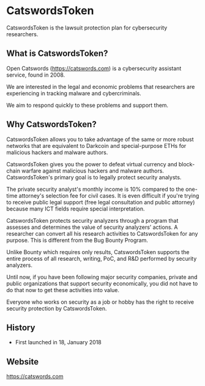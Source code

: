 # CatswordsToken
CatswordsToken is the lawsuit protection plan for cybersecurity researchers.

## What is CatswordsToken?
Open Catswords (https://catswords.com) is a cybersecurity assistant service, found in 2008.

We are interested in the legal and economic problems that researchers are experiencing in tracking malware and cybercriminals.

We aim to respond quickly to these problems and support them.

## Why CatswordsToken?
CatswordsToken allows you to take advantage of the same or more robust networks that are equivalent to Darkcoin and special-purpose ETHs for malicious hackers and malware authors.

CatswordsToken gives you the power to defeat virtual currency and block-chain warfare against malicious hackers and malware authors. CatswordsToken's primary goal is to legally protect security analysts.

The private security analyst's monthly income is 10% compared to the one-time attorney's selection fee for civil cases. It is even difficult if you're trying to receive public legal support (free legal consultation and public attorney) because many ICT fields require special interpretation.

CatswordsToken protects security analyzers through a program that assesses and determines the value of security analyzers’ actions. A researcher can convert all his research activities to CatswordsToken for any purpose. This is different from the Bug Bounty Program.

Unlike Bounty which requires only results, CatswordsToken supports the entire process of all research, writing, PoC, and R&D performed by security analyzers.

Until now, if you have been following major security companies, private and public organizations that support security economically, you did not have to do that now to get these activities into value.

Everyone who works on security as a job or hobby has the right to receive security protection by CatswordsToken.

## History
  * First launched in 18, January 2018

## Website
https://catswords.com
